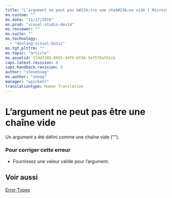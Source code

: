 ```yaml
---
title: "L’argument ne peut pas &#234;tre une cha&#238;ne vide | Microsoft Docs"
ms.custom: ""
ms.date: "11/17/2016"
ms.prod: "visual-studio-dev14"
ms.reviewer: ""
ms.suite: ""
ms.technology: 
  - "devlang-visual-basic"
ms.tgt_pltfrm: ""
ms.topic: "article"
ms.assetid: 17dd3385-8655-44f6-bf36-3ef570afb1cb
caps.latest.revision: 8
caps.handback.revision: 8
author: "stevehoag"
ms.author: "shoag"
manager: "wpickett"
translationtype: Human Translation
---
```

# L’argument ne peut pas &#234;tre une cha&#238;ne vide
Un argument a été défini comme une chaîne vide \(""\).  
  
### Pour corriger cette erreur  
  
-   Fournissez une valeur valide pour l’argument.  
  
## Voir aussi  
 [Error Types](../../visual-basic/programming-guide/language-features/error-types.md)